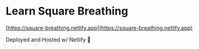 # Learn Square Breathing

[https://square-breathing.netlify.app](https://square-breathing.netlify.app)

Deployed and Hosted w/ Netlify 🚀
